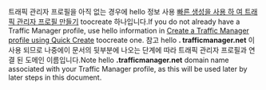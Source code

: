 <span data-ttu-id="31b14-101">트래픽 관리자 프로필을 아직 없는 경우에 hello 정보 사용 [빠른 생성을 사용 하 여 트래픽 관리자 프로필 만들기](../articles/traffic-manager/traffic-manager-manage-profiles.md) toocreate 하나입니다.</span><span class="sxs-lookup"><span data-stu-id="31b14-101">If you do not already have a Traffic Manager profile, use hello information in [Create a Traffic Manager profile using Quick Create](../articles/traffic-manager/traffic-manager-manage-profiles.md) toocreate one.</span></span> <span data-ttu-id="31b14-102">참고 hello **. trafficmanager.net** 이 사용 되므로 나중에이 문서의 뒷부분에 나오는 단계에 따라 트래픽 관리자 프로필과 연결 된 도메인 이름입니다.</span><span class="sxs-lookup"><span data-stu-id="31b14-102">Note hello **.trafficmanager.net** domain name associated with your Traffic Manager profile, as this will be used later by later steps in this document.</span></span>

